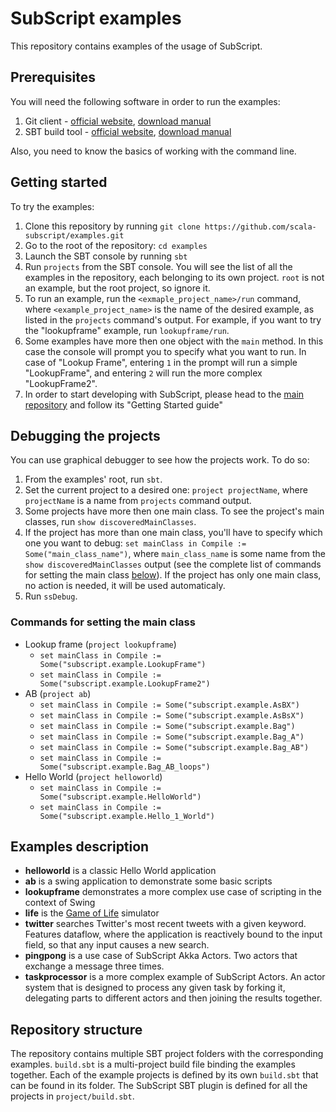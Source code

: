 # SubScript examples
This repository contains examples of the usage of SubScript.

## Prerequisites
You will need the following software in order to run the examples:

1. Git client - [official website](https://git-scm.com/), [download manual](https://git-scm.com/downloads)
2. SBT build tool - [official website](http://www.scala-sbt.org/), [download manual](http://www.scala-sbt.org/download.html)

Also, you need to know the basics of working with the command line.

## Getting started
To try the examples:

1. Clone this repository by running `git clone https://github.com/scala-subscript/examples.git`
2. Go to the root of the repository: `cd examples`
3. Launch the SBT console by running `sbt`
4. Run `projects` from the SBT console. You will see the list of all the examples in the repository, each belonging to its own project. `root` is not an example, but the root project, so ignore it.
5. To run an example, run the `<exmaple_project_name>/run` command, where `<example_project_name>` is the name of the desired example, as listed in the `projects` command's output. For example, if you want to try the "lookupframe" example, run `lookupframe/run`.
6. Some examples have more then one object with the `main` method. In this case the console will prompt you to specify what you want to run. In case of "Lookup Frame", entering `1` in the prompt will run a simple "LookupFrame", and entering `2` will run the more complex "LookupFrame2".
7. In order to start developing with SubScript, please head to the [main repository](https://github.com/scala-subscript/subscript) and follow its "Getting Started guide"

## Debugging the projects
You can use graphical debugger to see how the projects work. To do so:

1. From the examples' root, run `sbt`.
2. Set the current project to a desired one: `project projectName`, where `projectName` is a name from `projects` command output.
3. Some projects have more then one main class. To see the project's main classes, run `show discoveredMainClasses`.
4. If the project has more than one main class, you'll have to specify which one you want to debug: `set mainClass in Compile := Some("main_class_name")`, where `main_class_name` is some name from the `show discoveredMainClasses` output (see the complete list of commands for setting the main class [below](https://github.com/scala-subscript/examples#commands-for-setting-the-main-class)). If the project has only one main class, no action is needed, it will be used automaticaly.
5. Run `ssDebug`.

### Commands for setting the main class
- Lookup frame (`project lookupframe`)
    - `set mainClass in Compile := Some("subscript.example.LookupFrame")`
    - `set mainClass in Compile := Some("subscript.example.LookupFrame2")`
- AB (`project ab`)
    - `set mainClass in Compile := Some("subscript.example.AsBX")`
    - `set mainClass in Compile := Some("subscript.example.AsBsX")`
    - `set mainClass in Compile := Some("subscript.example.Bag")`
    - `set mainClass in Compile := Some("subscript.example.Bag_A")`
    - `set mainClass in Compile := Some("subscript.example.Bag_AB")`
    - `set mainClass in Compile := Some("subscript.example.Bag_AB_loops")`
- Hello World (`project helloworld`)
    - `set mainClass in Compile := Some("subscript.example.HelloWorld")`
    - `set mainClass in Compile := Some("subscript.example.Hello_1_World")`

## Examples description
- **helloworld** is a classic Hello World application
- **ab** is a swing application to demonstrate some basic scripts
- **lookupframe** demonstrates a more complex use case of scripting in the context of Swing
- **life** is the [Game of Life](https://en.wikipedia.org/wiki/Conway%27s_Game_of_Life) simulator
- **twitter** searches Twitter's most recent tweets with a given keyword. Features dataflow, where the application is reactively bound to the input field, so that any input causes a new search.
- **pingpong** is a use case of SubScript Akka Actors. Two actors that exchange a message three times.
- **taskprocessor** is a more complex example of SubScript Actors. An actor system that is designed to process any given task by forking it, delegating parts to different actors and then joining the results together.

## Repository structure
The repository contains multiple SBT project folders with the corresponding examples. `build.sbt` is a multi-project build file binding the examples together. Each of the example projects is defined by its own `build.sbt` that can be found in its folder. The SubScript SBT plugin is defined for all the projects in `project/build.sbt`.